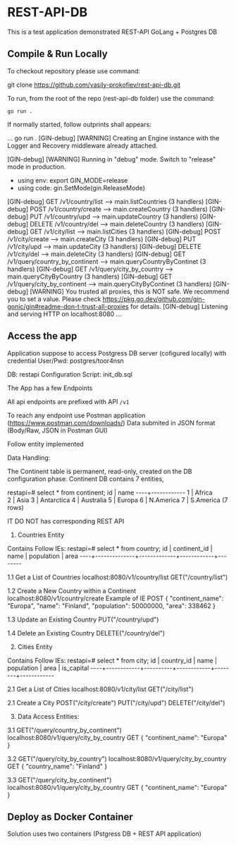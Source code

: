 # REST-API-DB

This is a test application demonstrated REST-API GoLang + Postgres DB

## Compile & Run Locally

To checkout repository please use command:

git clone https://github.com/vasily-prokofiev/rest-api-db.git


To run, from the root of the repo (rest-api-db folder) use the command:

```
go run .
```

If normally started, follow outprints shall appears:

...
go run .
[GIN-debug] [WARNING] Creating an Engine instance with the Logger and Recovery middleware already attached.

[GIN-debug] [WARNING] Running in "debug" mode. Switch to "release" mode in production.
 - using env:   export GIN_MODE=release
 - using code:  gin.SetMode(gin.ReleaseMode)

[GIN-debug] GET    /v1/country/list          --> main.listCountries (3 handlers)
[GIN-debug] POST   /v1/country/create        --> main.createCountry (3 handlers)
[GIN-debug] PUT    /v1/country/upd           --> main.updateCountry (3 handlers)
[GIN-debug] DELETE /v1/country/del           --> main.deleteCountry (3 handlers)
[GIN-debug] GET    /v1/city/list             --> main.listCities (3 handlers)
[GIN-debug] POST   /v1/city/create           --> main.createCity (3 handlers)
[GIN-debug] PUT    /v1/city/upd              --> main.updateCity (3 handlers)
[GIN-debug] DELETE /v1/city/del              --> main.deleteCity (3 handlers)
[GIN-debug] GET    /v1/query/country_by_continent --> main.queryCountryByContinet (3 handlers)
[GIN-debug] GET    /v1/query/city_by_country --> main.queryCityByCountry (3 handlers)
[GIN-debug] GET    /v1/query/city_by_continent --> main.queryCityByContinet (3 handlers)
[GIN-debug] [WARNING] You trusted all proxies, this is NOT safe. We recommend you to set a value.
Please check https://pkg.go.dev/github.com/gin-gonic/gin#readme-don-t-trust-all-proxies for details.
[GIN-debug] Listening and serving HTTP on localhost:8080
...

## Access the app 

Application suppose to access Postgress DB server (cofigured locally) with credential 
User/Pwd: postgres/toor4nsn

DB: restapi
Configuration Script: init_db.sql

The App has a few Endpoints

All api endpoints are prefixed with API `/v1`

To reach any endpoint use Postman application  (https://www.postman.com/downloads/)
Data submited in JSON format (Body/Raw, JSON in Postman GUI)

Follow entity implemented

Data Handling:

The Continent table is permanent, read-only, created on the DB configuration phase. 
Continent DB contains 7 entities, 

restapi=# select * from continent;
 id |    name
----+------------
  1 | Africa  
  2 | Asia
  3 | Antarctica
  4 | Australia
  5 | Europa
  6 | N.America
  7 | S.America
(7 rows)

IT DO NOT has corresponding REST API

1. Countries Entity

Contains Follow IEs:
restapi=# select * from country;
 id | continent_id |    name     | population |  area
----+--------------+-------------+------------+--------

1.1 Get a List of Countries
localhost:8080/v1/country/list
GET("/country/list")

1.2 Create a New Country within a Continent
localhost:8080/v1/country/create
Example of IE 
POST
    {
        "continent_name": "Europa",
        "name": "Finland",
        "population": 50000000,
        "area": 338462
    }

1.3 Update an Existing Country
PUT("/country/upd")

1.4 Delete an Existing Country
DELETE("/country/del")

2. Cities Entity

Contains Follow IEs:
restapi=# select * from city;
 id | country_id |   name   | population |  area  | is_capital
----+------------+----------+------------+--------+------------

2.1 Get a List of Cities
localhost:8080/v1/city/list
GET("/city/list")

2.1 Create a City 
POST("/city/create")
PUT("/city/upd")
DELETE("/city/del")

3. Data Access Entities:

3.1 GET("/query/country_by_continent")
localhost:8080/v1/query/city_by_country
GET
    {
        "continent_name": "Europa"
    }

3.2 GET("/query/city_by_country")
localhost:8080/v1/query/city_by_country
GET
    {
        "country_name": "Finland"
    }

3.3 GET("/query/city_by_continent")
localhost:8080/v1/query/city_by_country
GET
    {
        "continent_name": "Europa"
    }



## Deploy as Docker Container

Solution uses two containers (Pstgress DB + REST API application) <TO DO>

